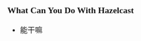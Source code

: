 <span  style="font-family: Simsun,serif; font-size: 17px; ">

### What Can You Do With Hazelcast

- 能干嘛

###   

</span>